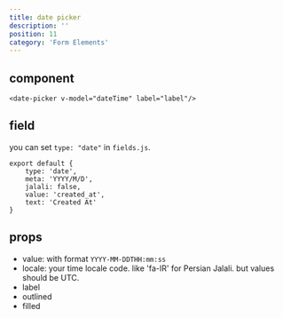 ```yaml
---
title: date picker
description: ''
position: 11
category: 'Form Elements'
---
```


## component
```vue
<date-picker v-model="dateTime" label="label"/>
```

## field

you can set ```type: "date"``` in ```fields.js```.

```js[fields.js]
export default {
    type: 'date', 
    meta: 'YYYY/M/D', 
    jalali: false, 
    value: 'created_at',
    text: 'Created At'
}
```


## props
- value: with format ```YYYY-MM-DDTHH:mm:ss```
- locale: your time locale code. like 'fa-IR' for Persian Jalali. but values should be UTC. 
- label
- outlined
- filled